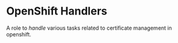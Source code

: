 # OpenShift Handlers

A role to *handle* various tasks related to certificate management in
openshift.
